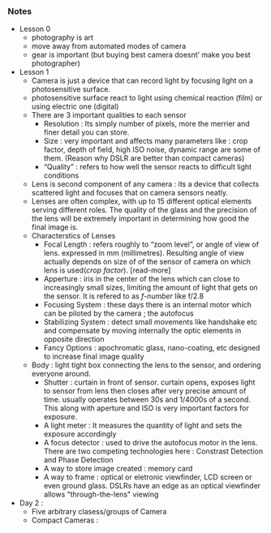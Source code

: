 ### Notes

- Lesson 0
  - photography is art
  - move away from automated modes of camera
  - gear is important (but buying best camera doesnt’ make you best photographer)
- Lesson 1
  - Camera is just a device that can record light by focusing light on a photosensitive surface.
  - photosensitive surface react to light using chemical reaction (film) or using electric one (digital)
  - There are 3 important qualities to each sensor
    - Resolution : Its simply number of pixels, more the merrier and finer detail you can store.
    - Size : very important and affects many parameters like : crop factor, depth of field, high ISO noise, dynamic range are some of them. (Reason why DSLR are better than compact cameras)
    - “Quality” : refers to how well the sensor reacts to difficult light conditions
  - Lens is second component of any camera : its a device that collects scattered light and focuses that on camera sensors neatly.
  - Lenses are often complex, with up to 15 different optical elements  serving different roles. The quality of the glass and the precision of  the lens will be extremely important in determining how good the final  image is.  
  - Characterstics of Lenses
    - Focal Length : refers roughly to “zoom level”, or angle of view of lens. expressed in mm (millimetres). Resulting angle of view actually depends on size of of the sensor of camera on which lens is used(*crop factor*). [read-more]
    - Apperture : iris in the center of the lens which can close to increasingly small sizes, limiting the amount of light that gets on the sensor. It is refered to as *f-number* like f/2.8
    - Focusing System : these days there is an internal motor which can be piloted by the camera ; the autofocus
    - Stabilizing System : detect small movements like handshake etc and compensate by moving internally the optic elements in opposite direction
    - Fancy Options : apochromatic glass, nano-coating, etc designed to increase final image quality
  - Body : light tight box connecting the lens to the sensor, and ordering everyone around.
    - Shutter : curtain in front of sensor. curtain opens, exposes light to sensor from lens then closes after very precise amount of time. usually operates between 30s and 1/4000s of a second. This along with aperture and ISO is very important factors for exposure.
    - A light meter : It measures the quantity of light and sets the exposure accordingly
    - A focus detector : used to drive the autofocus motor in the lens. There are two competing technologies here : Constrast Detection and Phase Detection
    - A way to store image created : memory card
    - A way to frame : optical or eletronic viewfinder, LCD screen or even ground glass. DSLRs have an edge as an optical viewfinder allows "through-the-lens" viewing
- Day 2 :
  - Five arbitrary clasess/groups of Camera
  - Compact Cameras : 